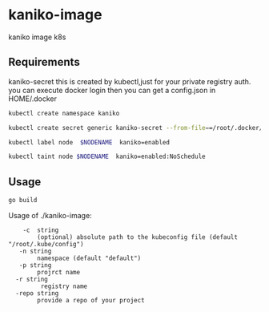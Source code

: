 # kaniko-image
kaniko image k8s

## Requirements
kaniko-secret
this is created by kubectl,just for your private registry auth.
you can execute docker login then you can get a config.json in HOME/.docker 

```bash
kubectl create namespace kaniko

kubectl create secret generic kaniko-secret --from-file==/root/.docker/config.json  -n kaniko

kubectl label node  $NODENAME  kaniko=enabled

kubectl taint node $NODENAME  kaniko=enabled:NoSchedule
```
## Usage

```bash
go build 
```
 Usage of ./kaniko-image:
```
    -c  string
    	(optional) absolute path to the kubeconfig file (default "/root/.kube/config")
   -n string
     	namespace (default "default")
   -p string
    	projrct name
  -r string
    	 registry name
  -repo string
    	provide a repo of your project
```
